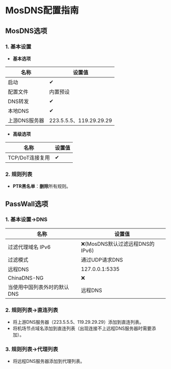 # MosDNS配置指南

## MosDNS选项

### 1. 基本设置

+ **基本选项**

| 名称 | 设置值 |
| - | - |
| 启动 | ✔ |
| 配置文件 | 内置预设 |
| DNS转发 | ✔ |
| 本地DNS | ✔ |
| 上游DNS服务器 | 223.5.5.5、119.29.29.29 |

+ **高级选项**

| 名称 | 设置值 |
| - | - |
| TCP/DoT连接复用 | ✔ |

### 2. 规则列表

+ **PTR黑名单**：**删除**所有规则。

## PassWall选项

### 1. 基本设置->DNS

| 名称 | 设置值 |
| - | - |
| 过滤代理域名 IPv6 | ❌(MosDNS默认过滤远程DNS的IPv6) |
| 过滤模式 | 通过UDP请求DNS |
| 远程DNS | 127.0.0.1:5335 |
| ChinaDNS-NG | ❌ |
| 当使用中国列表外时的默认DNS | 远程DNS |

### 2. 规则列表->直连列表

+ 将上游DNS服务器（223.5.5.5、119.29.29.29）添加到直连列表。
+ 将机场节点域名添加到直连列表（出现连接不上远程DNS服务器时需要添加）。

### 3. 规则列表->代理列表

+ 将远程DNS服务器添加到代理列表。

